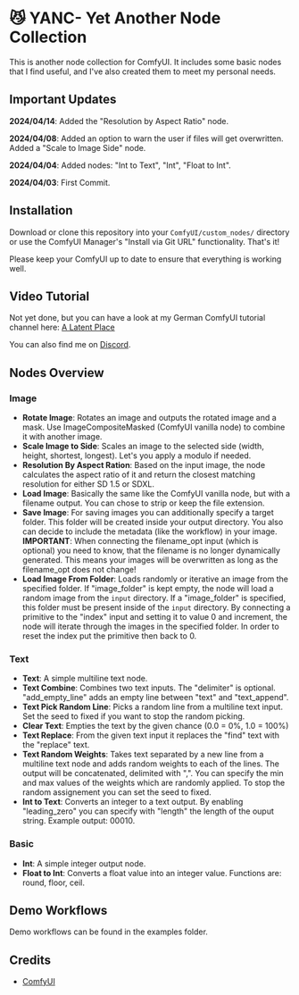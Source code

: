 # :smirk_cat: YANC- Yet Another Node Collection

This is another node collection for ComfyUI. It includes some basic nodes that I find useful, and I've also created them to meet my personal needs.

## Important Updates

**2024/04/14**: Added the "Resolution by Aspect Ratio" node.

**2024/04/08**: Added an option to warn the user if files will get overwritten. Added a "Scale to Image Side" node.

**2024/04/04**: Added nodes: "Int to Text", "Int", "Float to Int".

**2024/04/03**: First Commit.

## Installation

Download or clone this repository into your `ComfyUI/custom_nodes/` directory or use the ComfyUI Manager's "Install via Git URL" functionality.  That's it!

Please keep your ComfyUI up to date to ensure that everything is working well.

## Video Tutorial

Not yet done, but you can have a look at my German ComfyUI tutorial channel here: [A Latent Place][youtubelink]

You can also find me on [Discord][discordlink].

## Nodes Overview

### Image
- **Rotate Image**: Rotates an image and outputs the rotated image and a mask. Use ImageCompositeMasked (ComfyUI vanilla node) to combine it with another image.
- **Scale Image to Side**: Scales an image to the selected side (width, height, shortest, longest). Let's you apply a modulo if needed.
- **Resolution By Aspect Ration**: Based on the input image, the node calculates the aspect ratio of it and return the closest matching resolution for either SD 1.5 or SDXL.
- **Load Image**: Basically the same like the ComfyUI vanilla node, but with a filename output. You can chose to strip or keep the file extension.
- **Save Image**: For saving images you can additionally specify a target folder. This folder will be created inside your output directory. You also can decide to include the metadata (like the workflow) in your image. **IMPORTANT**: When connecting the filename_opt input (which is optional) you need to know, that the filename is no longer dynamically generated. This means your images will be overwritten as long as the filename_opt does not change!
- **Load Image From Folder**: Loads randomly or iterative an image from the specified folder. If "image_folder" is kept empty, the node will load a random image from the `input` directory. If a "image_folder" is specified, this folder must be present inside of the `input` directory. By connecting a primitive to the "index" input and setting it to value 0 and increment, the node will iterate through the images in the specified folder. In order to reset the index put the primitive then back to 0.

### Text
- **Text**: A simple multiline text node.
- **Text Combine**: Combines two text inputs. The "delimiter" is optional. "add_empty_line" adds an empty line between "text" and "text_append".
- **Text Pick Random Line**: Picks a random line from a multiline text input. Set the seed to fixed if you want to stop the random picking.
- **Clear Text**: Empties the text by the given chance (0.0 = 0%, 1.0 = 100%)
- **Text Replace**: From the given text input it replaces the "find" text with the "replace" text.
- **Text Random Weights**: Takes text separated by a new line from a multiline text node and adds random weights to each of the lines. The output will be concatenated, delimited with ",". You can specify the min and max values of the weights which are randomly applied. To stop the random assignement you can set the seed to fixed.
- **Int to Text**: Converts an integer to a text output. By enabling "leading_zero" you can specify with "length" the length of the ouput string. Example output: 00010.

### Basic
- **Int**: A simple integer output node.
- **Float to Int**: Converts a float value into an integer value. Functions are: round, floor, ceil.

## Demo Workflows

Demo workflows can be found in the examples folder.

## Credits

- [ComfyUI][comfyuilink]


[youtubelink]: https://youtube.com/@alatentplace
[discordlink]: https://discord.gg/WWsZSnWr89
[comfyuilink]: https://github.com/comfyanonymous/ComfyUI
